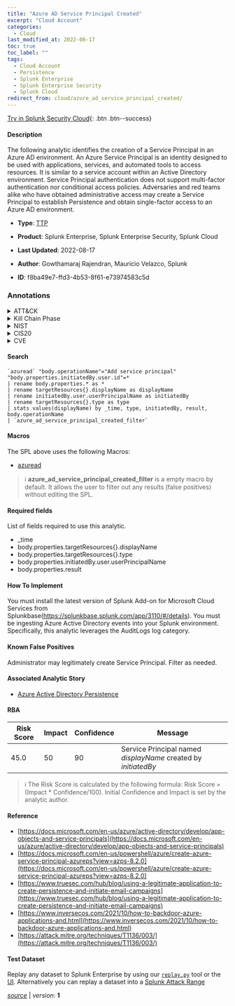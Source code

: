 ```yaml
---
title: "Azure AD Service Principal Created"
excerpt: "Cloud Account"
categories:
  - Cloud
last_modified_at: 2022-08-17
toc: true
toc_label: ""
tags:
  - Cloud Account
  - Persistence
  - Splunk Enterprise
  - Splunk Enterprise Security
  - Splunk Cloud
redirect_from: cloud/azure_ad_service_principal_created/
---
```




[Try in Splunk Security Cloud](https://www.splunk.com/en_us/cyber-security.html){: .btn .btn--success}

#### Description

The following analytic identifies the creation of a Service Principal in an Azure AD environment. An Azure Service Principal is an identity designed to be used with applications, services, and automated tools to access resources. It is similar to a service account within an Active Directory environment. Service Principal authentication does not support multi-factor authentication nor conditional access policies. Adversaries and red teams alike who have obtained administrative access may create a Service Principal to establish Persistence and obtain single-factor access to an Azure AD environment.

- **Type**: [TTP](https://github.com/splunk/security_content/wiki/Detection-Analytic-Types)
- **Product**: Splunk Enterprise, Splunk Enterprise Security, Splunk Cloud

- **Last Updated**: 2022-08-17
- **Author**: Gowthamaraj Rajendran, Mauricio Velazco, Splunk
- **ID**: f8ba49e7-ffd3-4b53-8f61-e73974583c5d

### Annotations
<details>
  <summary>ATT&CK</summary>

<div markdown="1">

#### [ATT&CK](https://attack.mitre.org/)

| ID          | Technique   | Tactic         |
| ----------- | ----------- |--------------- |
| [T1136.003](https://attack.mitre.org/techniques/T1136/003/) | Cloud Account | Persistence |

</div>
</details>


<details>
  <summary>Kill Chain Phase</summary>

<div markdown="1">

* Installation


</div>
</details>


<details>
  <summary>NIST</summary>

<div markdown="1">

* DE.CM



</div>
</details>

<details>
  <summary>CIS20</summary>

<div markdown="1">

* CIS 10



</div>
</details>

<details>
  <summary>CVE</summary>

<div markdown="1">


</div>
</details>


#### Search

```
`azuread` "body.operationName"="Add service principal" "body.properties.initiatedBy.user.id"=* 
| rename body.properties.* as * 
| rename targetResources{}.displayName as displayName 
| rename initiatedBy.user.userPrincipalName as initiatedBy 
| rename targetResources{}.type as type 
| stats values(displayName) by _time, type, initiatedBy, result, body.operationName 
| `azure_ad_service_principal_created_filter`
```

#### Macros
The SPL above uses the following Macros:
* [azuread](https://github.com/splunk/security_content/blob/develop/macros/azuread.yml)

> :information_source:
> **azure_ad_service_principal_created_filter** is a empty macro by default. It allows the user to filter out any results (false positives) without editing the SPL.



#### Required fields
List of fields required to use this analytic.
* _time
* body.properties.targetResources{}.displayName
* body.properties.targetResources{}.type
* body.properties.initiatedBy.user.userPrincipalName
* body.properties.result



#### How To Implement
You must install the latest version of Splunk Add-on for Microsoft Cloud Services from Splunkbase(https://splunkbase.splunk.com/app/3110/#/details). You must be ingesting Azure Active Directory events into your Splunk environment. Specifically, this analytic leverages the AuditLogs log category.
#### Known False Positives
Administrator may legitimately create Service Principal. Filter as needed.

#### Associated Analytic Story
* [Azure Active Directory Persistence](/stories/azure_active_directory_persistence)




#### RBA

| Risk Score  | Impact      | Confidence   | Message      |
| ----------- | ----------- |--------------|--------------|
| 45.0 | 50 | 90 | Service Principal named $displayName$ created by $initiatedBy$ |


> :information_source:
> The Risk Score is calculated by the following formula: Risk Score = (Impact * Confidence/100). Initial Confidence and Impact is set by the analytic author.


#### Reference

* [https://docs.microsoft.com/en-us/azure/active-directory/develop/app-objects-and-service-principals](https://docs.microsoft.com/en-us/azure/active-directory/develop/app-objects-and-service-principals)
* [https://docs.microsoft.com/en-us/powershell/azure/create-azure-service-principal-azureps?view=azps-8.2.0](https://docs.microsoft.com/en-us/powershell/azure/create-azure-service-principal-azureps?view=azps-8.2.0)
* [https://www.truesec.com/hub/blog/using-a-legitimate-application-to-create-persistence-and-initiate-email-campaigns](https://www.truesec.com/hub/blog/using-a-legitimate-application-to-create-persistence-and-initiate-email-campaigns)
* [https://www.inversecos.com/2021/10/how-to-backdoor-azure-applications-and.html](https://www.inversecos.com/2021/10/how-to-backdoor-azure-applications-and.html)
* [https://attack.mitre.org/techniques/T1136/003/](https://attack.mitre.org/techniques/T1136/003/)



#### Test Dataset
Replay any dataset to Splunk Enterprise by using our [`replay.py`](https://github.com/splunk/attack_data#using-replaypy) tool or the [UI](https://github.com/splunk/attack_data#using-ui).
Alternatively you can replay a dataset into a [Splunk Attack Range](https://github.com/splunk/attack_range#replay-dumps-into-attack-range-splunk-server)




[*source*](https://github.com/splunk/security_content/tree/develop/detections/cloud/azure_ad_service_principal_created.yml) \| *version*: **1**